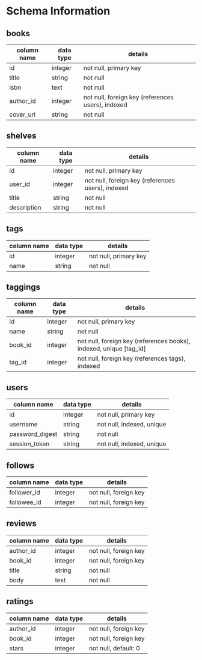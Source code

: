 # Schema Information

## books
column name  | data type | details
-------------|-----------|-----------------------
id           | integer   | not null, primary key
title        | string    | not null
isbn         | text      | not null
author_id    | integer   | not null, foreign key (references users), indexed
cover_url    | string    | not null

## shelves
column name | data type | details
------------|-----------|-----------------------
id          | integer   | not null, primary key
user_id     | integer   | not null, foreign key (references users), indexed
title       | string    | not null
description | string    | not null

## tags
column name | data type | details
------------|-----------|-----------------------
id          | integer   | not null, primary key
name        | string    | not null

## taggings
column name | data type | details
------------|-----------|-----------------------
id          | integer   | not null, primary key
name        | string    | not null
book_id     | integer   | not null, foreign key (references books), indexed, unique [tag_id]
tag_id      | integer   | not null, foreign key (references tags), indexed

## users
column name     | data type | details
----------------|-----------|-----------------------
id              | integer   | not null, primary key
username        | string    | not null, indexed, unique
password_digest | string    | not null
session_token   | string    | not null, indexed, unique

## follows
column name | data type | details
------------|-----------|--------------------
follower_id | integer   | not null, foreign key
followee_id | integer   | not null, foreign key

## reviews
column name | data type | details
------------|-----------|--------------------
author_id   | integer   | not null, foreign key
book_id     | integer   | not null, foreign key
title       | string    | not null
body        | text      | not null

## ratings
column name | data type | details
------------|-----------|--------------------
author_id   | integer   | not null, foreign key
book_id     | integer   | not null, foreign key
stars       | integer   | not null, default: 0
